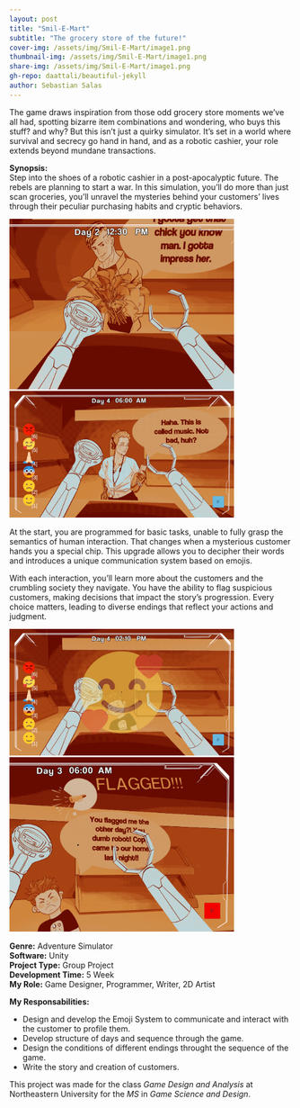 ```yaml
---
layout: post
title: "Smil-E-Mart"
subtitle: "The grocery store of the future!"
cover-img: /assets/img/Smil-E-Mart/image1.png
thumbnail-img: /assets/img/Smil-E-Mart/image1.png
share-img: /assets/img/Smil-E-Mart/image1.png
gh-repo: daattali/beautiful-jekyll
author: Sebastian Salas
---
```


The game draws inspiration from those odd grocery store moments we’ve all had, spotting bizarre item combinations and wondering, who buys this stuff? and why? But this isn’t just a quirky simulator. It’s set in a world where survival and secrecy go hand in hand, and as a robotic cashier, your role extends beyond mundane transactions.

**Synopsis:**\
Step into the shoes of a robotic cashier in a post-apocalyptic future. The rebels are planning to start a war. In this simulation, you’ll do more than just scan groceries, you’ll unravel the mysteries behind your customers’ lives through their peculiar purchasing habits and cryptic behaviors.

<div class="row">
  <div class="column">
    <img src="/assets/img/Smil-E-Mart/image2.png" width="400" /> 
    </div>
    <div class="column">
      <img src="/assets/img/Smil-E-Mart/image18.png" width="400" /> 
    </div> 
</div>

At the start, you are programmed for basic tasks, unable to fully grasp the semantics of human interaction. That changes when a mysterious customer hands you a special chip. This upgrade allows you to decipher their words and introduces a unique communication system based on emojis.

With each interaction, you’ll learn more about the customers and the crumbling society they navigate. You have the ability to flag suspicious customers, making decisions that impact the story’s progression. Every choice matters, leading to diverse endings that reflect your actions and judgment.

<div class="row">
  <div class="column">
    <img src="/assets/img/Smil-E-Mart/image3.png" width="400" />  
    </div>
    <div class="column">
      <img src="/assets/img/Smil-E-Mart/image14.png" width="400" />  
    </div> 
</div>

**Genre:** Adventure Simulator\
**Software:** Unity\
**Project Type:** Group Project\
**Development Time:** 5 Week\
**My Role:** Game Designer, Programmer, Writer, 2D Artist

**My Responsabilities:**
* Design and develop the Emoji System to communicate and interact with the customer to profile them.
* Develop structure of days and sequence through the game.
* Design the conditions of different endings throught the sequence of the game.
* Write the story and creation of customers.

This project was made for the class *Game Design and Analysis* at Northeastern University for the *MS* in *Game Science and Design*.


